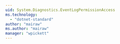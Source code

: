 ```yaml
---
uid: System.Diagnostics.EventLogPermissionAccess
ms.technology: 
  - "dotnet-standard"
author: "mairaw"
ms.author: "mairaw"
manager: "wpickett"
---
```

